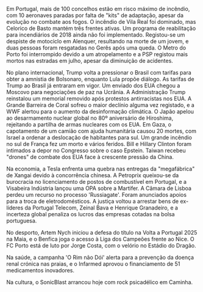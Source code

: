 Em Portugal, mais de 100 concelhos estão em risco máximo de incêndio, com 10 aeronaves paradas por falta de "kits" de adaptação, apesar da evolução no combate aos fogos. O incêndio de Vila Real foi dominado, mas Celorico de Basto mantém três frentes ativas. Um programa de reabilitação para incendiários de 2018 ainda não foi implementado. Registou-se um despiste de motociclo em Alenquer, resultando na morte de um jovem, e duas pessoas foram resgatadas no Gerês após uma queda. O Metro do Porto foi interrompido devido a um atropelamento e a PSP registou mais mortos nas estradas em julho, apesar da diminuição de acidentes.

No plano internacional, Trump volta a pressionar o Brasil com tarifas para obter a amnistia de Bolsonaro, enquanto Lula propõe diálogo. As tarifas de Trump ao Brasil já entraram em vigor. Um enviado dos EUA chegou a Moscovo para negociações de paz na Ucrânia. A Administração Trump reinstalou um memorial removido após protestos antirracistas nos EUA. A Grande Barreira de Coral sofreu o maior declínio alguma vez registado, e a WWF alertou para o aumento da desinformação climática. O Japão apelou ao desarmamento nuclear global no 80º aniversário de Hiroshima, rejeitando a partilha de armas nucleares com os EUA. Em Gaza, o capotamento de um camião com ajuda humanitária causou 20 mortes, com Israel a ordenar a deslocação de habitantes para sul. Um grande incêndio no sul de França fez um morto e vários feridos. Bill e Hillary Clinton foram intimados a depor no Congresso sobre o caso Epstein. Taiwan recebeu "drones" de combate dos EUA face à crescente pressão da China.

Na economia, a Tesla enfrenta uma quebra nas entregas da "megafábrica" de Xangai devido à concorrência chinesa. A Petroprix queixou-se da burocracia no licenciamento de postos de combustível em Portugal, e a Visabeira Indústria lançou uma OPA sobre a Martifer. A Câmara de Lisboa perdeu um recurso no processo 'Russiagate'. Foram anunciados apoios para a troca de eletrodomésticos. A justiça voltou a arrestar bens de ex-líderes da Portugal Telecom, Zeinal Bava e Henrique Granadeiro, e a incerteza global penaliza os lucros das empresas cotadas na bolsa portuguesa.

No desporto, Artem Nych iniciou a defesa do título na Volta a Portugal 2025 na Maia, e o Benfica joga o acesso à Liga dos Campeões frente ao Nice. O FC Porto está de luto por Jorge Costa, com o velório no Estádio do Dragão.

Na saúde, a campanha 'O Rim não Dói' alerta para a prevenção da doença renal crónica nas praias, e o Infarmed aprovou o financiamento de 51 medicamentos inovadores.

Na cultura, o SonicBlast arrancou hoje com rock psicadélico em Caminha.